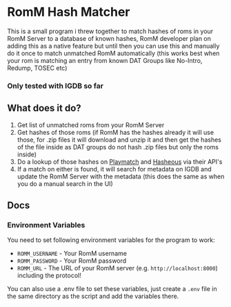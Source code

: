 # RomM Hash Matcher

This is a small program i threw together to match hashes of roms in your RomM Server to a database of known hashes, RomM developer plan on adding this as a native feature but until then you can use this and manually do it once to match unmatched RomM automatically (this works best when your rom is matching an entry from known DAT Groups like No-Intro, Redump, TOSEC etc)

### Only tested with IGDB so far

## What does it do?

1. Get list of unmatched roms from your RomM Server
2. Get hashes of those roms (if RomM has the hashes already it will use those, for .zip files it will download and unzip it and then get the hashes of the file inside as DAT groups do not hash .zip files but only the roms inside)
3. Do a lookup of those hashes on [Playmatch](https://github.com/RetroRealm/playmatch) and [Hasheous](https://hasheous.org/) via their API's
4. If a match on either is found, it will search for metadata on IGDB and update the RomM Server with the metadata (this does the same as when you do a manual search in the UI)

## Docs

### Environment Variables

You need to set following environment variables for the program to work:

- `ROMM_USERNAME` - Your RomM username
- `ROMM_PASSWORD` - Your RomM password
- `ROMM_URL` - The URL of your RomM server (e.g. `http://localhost:8000`) including the protocol!

You can also use a .env file to set these variables, just create a `.env` file in the same directory as the script and add the variables there.

